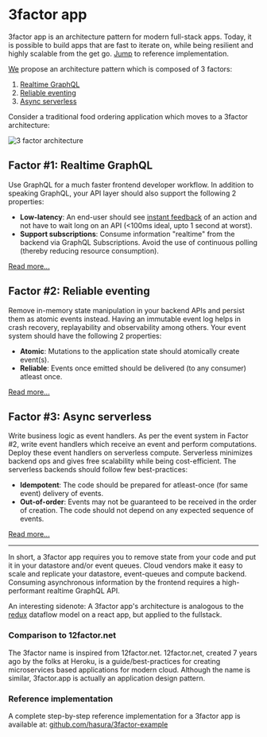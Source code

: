 # 3factor app

3factor app is an architecture pattern for modern full-stack apps. Today, it is possible to build apps that are fast to iterate on, while being resilient and highly scalable from the get go. [Jump](https://github.com/hasura/3factor-example) to reference implementation.

[We](https://hasura.io) propose an architecture pattern which is composed of 3 factors:

1. [Realtime GraphQL](realtime-graphql.md)
2. [Reliable eventing](reliable-eventing.md)
3. [Async serverless](async-serverless.md)

Consider a traditional food ordering application which moves to a 3factor architecture:

![3 factor architecture](./3factor-migration.png)


## Factor #1: Realtime GraphQL

Use GraphQL for a much faster frontend developer workflow. In addition to speaking GraphQL, your API layer should also support the following 2 properties:

- **Low-latency**: An end-user should see [instant
  feedback](https://stackoverflow.com/a/164290/3364697) of an action and not
  have to wait long on an API (<100ms ideal, upto 1 second at worst).
- **Support subscriptions**: Consume information "realtime" from the backend via GraphQL Subscriptions.
  Avoid the use of continuous polling (thereby reducing resource consumption).

[Read more...](realtime-graphql.md)

## Factor #2: Reliable eventing

Remove in-memory state manipulation in your backend APIs and persist them as atomic events instead.
Having an immutable event log helps in crash recovery, replayability and observability among others.
Your event system should have the following 2 properties:

- **Atomic**: Mutations to the application state should atomically create event(s).
- **Reliable**: Events once emitted should be delivered (to any consumer) atleast once.

[Read more...](reliable-eventing.md)

## Factor #3: Async serverless

Write business logic as event handlers. As per the event system in Factor #2,
write event handlers which receive an event and perform computations.
Deploy these event handlers on serverless compute.
Serverless minimizes backend ops and gives free scalability while being cost-efficient.
The serverless backends should follow few best-practices:

- **Idempotent**: The code should be prepared for atleast-once (for same event) delivery of events.
- **Out-of-order**: Events may not be guaranteed to be received in the order of creation. The code should not depend on any expected sequence of events.

[Read more...](async-serverless.md)

---------------------------------------------------------

In short, a 3factor app requires you to remove state from your code and put it in your
datastore and/or event queues. Cloud vendors make it easy to scale and replicate
your datastore, event-queues and compute backend. Consuming asynchronous information by the frontend
requires a high-performant realtime GraphQL API.

An interesting sidenote: A 3factor app's architecture is analogous to the [redux](https://redux.js.org/) dataflow
model on a react app, but applied to the fullstack.

### Comparison to 12factor.net
The 3factor name is inspired from 12factor.net. 12factor.net, created 7 years ago by the folks at Heroku, is a guide/best-practices for creating microservices based applications for modern cloud. Although the name is similar, 3factor.app is actually an application design pattern.

### Reference implementation
A complete step-by-step reference implementation for a 3factor app is available at: [github.com/hasura/3factor-example](https://github.com/hasura/3factor-example/)

<!---
3factor, 3-factor, 3factor app, 3-factor app, Three Factor app, Three-Factor app
-->
